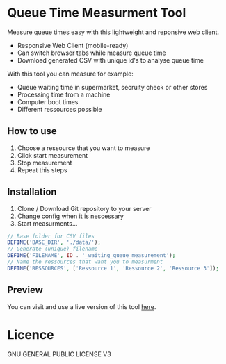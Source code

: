 # Queue Time Measurment Tool
Measure queue times easy with this lightweight and reponsive web client.

* Responsive Web Client (mobile-ready)
* Can switch browser tabs while measure queue time
* Download generated CSV with unique id's to analyse queue time

With this tool you can measure for example:

* Queue waiting time in supermarket, secruity check or other stores
* Processing time from a machine
* Computer boot times
* Different ressources possible

## How to use

1. Choose a ressource that you want to measure
2. Click start measurement
3. Stop measurement
4. Repeat this steps

## Installation

1. Clone / Download Git repository to your server
2. Change config when it is nescessary
3. Start measurments...

```php
// Base folder for CSV files
DEFINE('BASE_DIR', './data/');
// Generate (unique) filename
DEFINE('FILENAME', ID . '_waiting_queue_measurement');
// Name the ressources that want you to measurment
DEFINE('RESSOURCES', ['Ressource 1', 'Ressource 2', 'Ressource 3']);
```

## Preview

You can visit and use a live version of this tool [here](https://bitnulleins.de/pub/queue_length_measurement/).

# Licence

GNU GENERAL PUBLIC LICENSE V3
